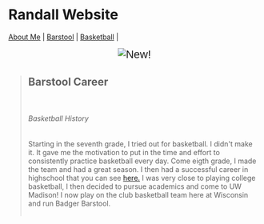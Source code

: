 <!DOCTYPE html>
# Randall Website
<html>
<head>
  <title>Barstool Career</title>
<link href="StyleSheet.css" rel="stylesheet"> 
</head>
<body>
<p></p>
 <nav>
  <a href="https://github.com/brandall17/Randall-Website/edit/main/README.md">About Me</a> |
  <a href="https://github.com/brandall17/Randall-Website/blob/barstool/README.md">Barstool</a> |
  <a href="https://github.com/brandall17/Randall-Website/blob/basketball/README.md">Basketball</a> |
</nav>
<p style="text-align: center;"><span style="font-size:22px;"><span style="font-family:arial,helvetica,sans-serif;"><img alt="New!" id="_x0000_i1025" src="new5.gif" /></span></span><strong><span style="font-size:36px;"><span style="font-family:courier new,courier,monospace;"></span></span></strong></p>
<p style="text-align: center;"></p>
<blockquote>
<p style="text-align: center;"><span style="font-size:22px;"><span style="font-family:arial,helvetica,sans-serif;"><span style="color:#B22222;"> 
<h2> <strong>Barstool Career</strong></span></h2><br />
<br> <em>Basketball History</em><br />
<br />
<br />
Starting in the seventh grade, I tried out for basketball. I didn't make it. It gave me the motivation to put in the time and effort to consistently practice basketball every day. Come eigth grade, I made the team and had a great season. I then had a successful career in highschool that you can see <a href= https://youtu.be/nj3RXna-2Ng">here.</a> I was very close to playing college basketball, I then decided to pursue academics and come to UW Madison! I now play on the club basketball team here at Wisconsin and run Badger Barstool.

<br />
<br />
<!--[endif]--><o:p></o:p></p>
</blockquote>
</body>
<br />
<br />
<!--[endif]--><o:p></o:p></p>
</blockquote>
</body>
</html>
